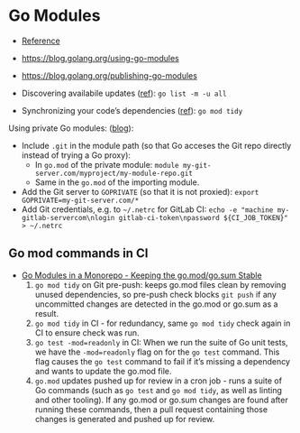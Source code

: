 # Go Modules

* [Reference](https://go.dev/ref/mod)
* <https://blog.golang.org/using-go-modules>
* <https://blog.golang.org/publishing-go-modules>

* Discovering availabile updates ([ref](https://go.dev/doc/modules/managing-dependencies#discovering_updates)): `go list -m -u all`
* Synchronizing your code’s dependencies ([ref](https://go.dev/doc/modules/managing-dependencies#synchronizing)): `go mod tidy`

Using private Go modules: ([blog](https://1729.org.uk/posts/gitlab-private-go-modules/)):

* Include `.git` in the module path (so that Go acceses the Git repo directly instead of trying a Go proxy):
  * In `go.mod` of the private module: `module my-git-server.com/myproject/my-module-repo.git`
  * Same in the `go.mod` of the importing module. 
* Add the Git server to `GOPRIVATE` (so that it is not proxied): `export GOPRIVATE=my-git-server.com/*`
* Add Git credentials, e.g. to `~/.netrc` for GitLab CI: `echo -e "machine my-gitlab-servercom\nlogin gitlab-ci-token\npassword ${CI_JOB_TOKEN}" > ~/.netrc`

## Go mod commands in CI

* [Go Modules in a Monorepo - Keeping the go.mod/go.sum Stable](https://medium.com/compass-true-north/catching-up-with-the-world-go-modules-in-a-monorepo-c3d1393d6024)
    1. `go mod tidy` on Git pre-push: keeps go.mod files clean by removing unused dependencies, so pre-push check blocks `git push` if any uncommitted changes are detected in the go.mod or go.sum as a result.
    2. `go mod tidy` in CI - for redundancy, same `go mod tidy` check again in CI to ensure check was run.
    3. `go test -mod=readonly` in CI: When we run the suite of Go unit tests, we have the `-mod=readonly` flag on for the `go test` command. This flag causes the `go test` command to fail if it’s missing a dependency and wants to update the go.mod file.
    4. `go.mod` updates pushed up for review in a cron job - runs a suite of Go commands (such as `go test` and `go mod tidy`, as well as linting and other tooling). If any go.mod or go.sum changes are found after running these commands, then a pull request containing those changes is generated and pushed up for review.
